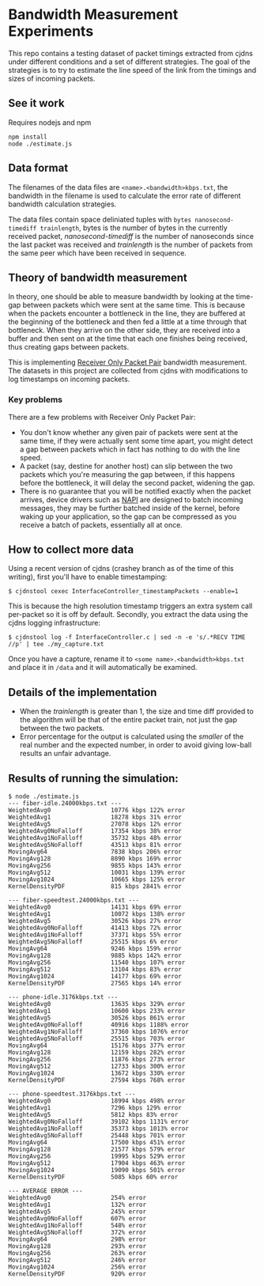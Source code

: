 # Bandwidth Measurement Experiments

This repo contains a testing dataset of packet timings extracted from cjdns under different conditions
and a set of different strategies. The goal of the strategies is to try to estimate the line speed of
the link from the timings and sizes of incoming packets.

## See it work

Requires nodejs and npm

```
npm install
node ./estimate.js
```

## Data format

The filenames of the data files are `<name>.<bandwidth>kbps.txt`, the bandwidth in the filename is
used to calculate the error rate of different bandwidth calculation strategies.

The data files contain space deliniated tuples with `bytes nanosecond-timediff trainlength`, bytes
is the number of bytes in the currently received packet, *nanosecond-timediff* is the number of nanoseconds
since the last packet was received and *trainlength* is the number of packets from the same peer which have
been received in sequence.

## Theory of bandwidth measurement

In theory, one should be able to measure bandwidth by looking at the time-gap between packets which were
sent at the same time. This is because when the packets encounter a bottleneck in the line, they are
buffered at the beginning of the bottleneck and then fed a little at a time through that bottleneck.
When they arrive on the other side, they are received into a buffer and then sent on at the time that
each one finishes being received, thus creating gaps between packets.

This is implementing
[Receiver Only Packet Pair](http://citeseerx.ist.psu.edu/viewdoc/download?doi=10.1.1.163.4899&rep=rep1&type=pdf)
bandwidth measurement. The datasets in this project are collected from cjdns with modifications to log
timestamps on incoming packets.

### Key problems

There are a few problems with Receiver Only Packet Pair:

* You don't know whether any given pair of packets were sent at the same time, if they were actually
sent some time apart, you might detect a gap between packets which in fact has nothing to do with the
line speed.
* A packet (say, destine for another host) can slip between the two packets which you're measuring the
gap between, if this happens before the bottleneck, it will delay the second packet, widening the gap.
* There is no guarantee that you will be notified exactly when the packet arrives, device drivers such
as [NAPI](https://wiki.linuxfoundation.org/networking/napi) are designed to batch incoming messages,
they may be further batched inside of the kernel, before waking up your application, so the gap can
be compressed as you receive a batch of packets, essentially all at once.

## How to collect more data

Using a recent version of cjdns (crashey branch as of the time of this writing), first you'll have to
enable timestamping:

```
$ cjdnstool cexec InterfaceController_timestampPackets --enable=1
```

This is because the high resolution timestamp triggers an extra system call per-packet so it is off
by default. Secondly, you extract the data using the cjdns logging infrastructure:

```
$ cjdnstool log -f InterfaceController.c | sed -n -e 's/.*RECV TIME //p' | tee ./my_capture.txt
```

Once you have a capture, rename it to `<some name>.<bandwidth>kbps.txt` and place it in `/data` and
it will automatically be examined.

## Details of the implementation

* When the *trainlength* is greater than 1, the size and time diff provided to the algorithm will be
that of the entire packet train, not just the gap between the two packets.
* Error percentage for the output is calculated using the *smaller* of the real number and the
expected number, in order to avoid giving low-ball results an unfair advantage.

## Results of running the simulation:

```
$ node ./estimate.js
--- fiber-idle.24000kbps.txt ---
WeightedAvg0                 10776 kbps 122% error
WeightedAvg1                 18278 kbps 31% error
WeightedAvg5                 27078 kbps 12% error
WeightedAvg0NoFalloff        17354 kbps 38% error
WeightedAvg1NoFalloff        35732 kbps 48% error
WeightedAvg5NoFalloff        43513 kbps 81% error
MovingAvg64                  7838 kbps 206% error
MovingAvg128                 8890 kbps 169% error
MovingAvg256                 9855 kbps 143% error
MovingAvg512                 10031 kbps 139% error
MovingAvg1024                10665 kbps 125% error
KernelDensityPDF             815 kbps 2841% error

--- fiber-speedtest.24000kbps.txt ---
WeightedAvg0                 14131 kbps 69% error
WeightedAvg1                 10072 kbps 138% error
WeightedAvg5                 30526 kbps 27% error
WeightedAvg0NoFalloff        41413 kbps 72% error
WeightedAvg1NoFalloff        37371 kbps 55% error
WeightedAvg5NoFalloff        25515 kbps 6% error
MovingAvg64                  9246 kbps 159% error
MovingAvg128                 9885 kbps 142% error
MovingAvg256                 11540 kbps 107% error
MovingAvg512                 13104 kbps 83% error
MovingAvg1024                14177 kbps 69% error
KernelDensityPDF             27565 kbps 14% error

--- phone-idle.3176kbps.txt ---
WeightedAvg0                 13635 kbps 329% error
WeightedAvg1                 10600 kbps 233% error
WeightedAvg5                 30526 kbps 861% error
WeightedAvg0NoFalloff        40916 kbps 1188% error
WeightedAvg1NoFalloff        37360 kbps 1076% error
WeightedAvg5NoFalloff        25515 kbps 703% error
MovingAvg64                  15176 kbps 377% error
MovingAvg128                 12159 kbps 282% error
MovingAvg256                 11876 kbps 273% error
MovingAvg512                 12733 kbps 300% error
MovingAvg1024                13672 kbps 330% error
KernelDensityPDF             27594 kbps 768% error

--- phone-speedtest.3176kbps.txt ---
WeightedAvg0                 18994 kbps 498% error
WeightedAvg1                 7296 kbps 129% error
WeightedAvg5                 5812 kbps 83% error
WeightedAvg0NoFalloff        39102 kbps 1131% error
WeightedAvg1NoFalloff        35373 kbps 1013% error
WeightedAvg5NoFalloff        25448 kbps 701% error
MovingAvg64                  17500 kbps 451% error
MovingAvg128                 21577 kbps 579% error
MovingAvg256                 19995 kbps 529% error
MovingAvg512                 17904 kbps 463% error
MovingAvg1024                19090 kbps 501% error
KernelDensityPDF             5085 kbps 60% error

--- AVERAGE ERROR ---
WeightedAvg0                 254% error
WeightedAvg1                 132% error
WeightedAvg5                 245% error
WeightedAvg0NoFalloff        607% error
WeightedAvg1NoFalloff        548% error
WeightedAvg5NoFalloff        372% error
MovingAvg64                  298% error
MovingAvg128                 293% error
MovingAvg256                 263% error
MovingAvg512                 246% error
MovingAvg1024                256% error
KernelDensityPDF             920% error
```